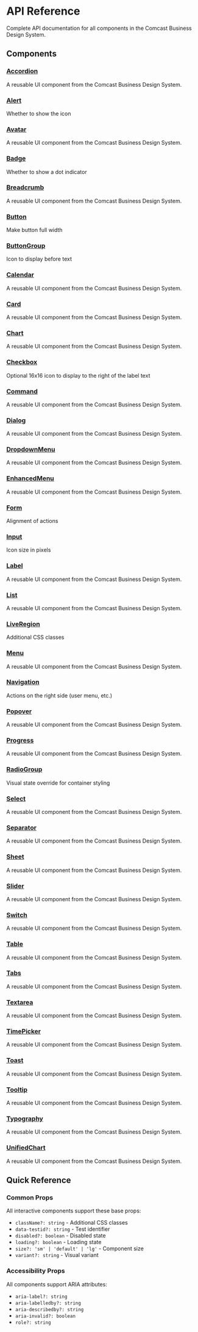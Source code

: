 # API Reference

Complete API documentation for all components in the Comcast Business Design System.

## Components

### [Accordion](./Accordion.md)

A reusable UI component from the Comcast Business Design System.

### [Alert](./Alert.md)

Whether to show the icon

### [Avatar](./Avatar.md)

A reusable UI component from the Comcast Business Design System.

### [Badge](./Badge.md)

Whether to show a dot indicator

### [Breadcrumb](./Breadcrumb.md)

A reusable UI component from the Comcast Business Design System.

### [Button](./Button.md)

Make button full width

### [ButtonGroup](./ButtonGroup.md)

Icon to display before text

### [Calendar](./Calendar.md)

A reusable UI component from the Comcast Business Design System.

### [Card](./Card.md)

A reusable UI component from the Comcast Business Design System.

### [Chart](./Chart.md)

A reusable UI component from the Comcast Business Design System.

### [Checkbox](./Checkbox.md)

Optional 16x16 icon to display to the right of the label text

### [Command](./Command.md)

A reusable UI component from the Comcast Business Design System.

### [Dialog](./Dialog.md)

A reusable UI component from the Comcast Business Design System.

### [DropdownMenu](./DropdownMenu.md)

A reusable UI component from the Comcast Business Design System.

### [EnhancedMenu](./EnhancedMenu.md)

A reusable UI component from the Comcast Business Design System.

### [Form](./Form.md)

Alignment of actions

### [Input](./Input.md)

Icon size in pixels

### [Label](./Label.md)

A reusable UI component from the Comcast Business Design System.

### [List](./List.md)

A reusable UI component from the Comcast Business Design System.

### [LiveRegion](./LiveRegion.md)

Additional CSS classes

### [Menu](./Menu.md)

A reusable UI component from the Comcast Business Design System.

### [Navigation](./Navigation.md)

Actions on the right side (user menu, etc.)

### [Popover](./Popover.md)

A reusable UI component from the Comcast Business Design System.

### [Progress](./Progress.md)

A reusable UI component from the Comcast Business Design System.

### [RadioGroup](./RadioGroup.md)

Visual state override for container styling

### [Select](./Select.md)

A reusable UI component from the Comcast Business Design System.

### [Separator](./Separator.md)

A reusable UI component from the Comcast Business Design System.

### [Sheet](./Sheet.md)

A reusable UI component from the Comcast Business Design System.

### [Slider](./Slider.md)

A reusable UI component from the Comcast Business Design System.

### [Switch](./Switch.md)

A reusable UI component from the Comcast Business Design System.

### [Table](./Table.md)

A reusable UI component from the Comcast Business Design System.

### [Tabs](./Tabs.md)

A reusable UI component from the Comcast Business Design System.

### [Textarea](./Textarea.md)

A reusable UI component from the Comcast Business Design System.

### [TimePicker](./TimePicker.md)

A reusable UI component from the Comcast Business Design System.

### [Toast](./Toast.md)

A reusable UI component from the Comcast Business Design System.

### [Tooltip](./Tooltip.md)

A reusable UI component from the Comcast Business Design System.

### [Typography](./Typography.md)

A reusable UI component from the Comcast Business Design System.

### [UnifiedChart](./UnifiedChart.md)

A reusable UI component from the Comcast Business Design System.

## Quick Reference

### Common Props

All interactive components support these base props:

- `className?: string` - Additional CSS classes
- `data-testid?: string` - Test identifier
- `disabled?: boolean` - Disabled state
- `loading?: boolean` - Loading state
- `size?: 'sm' | 'default' | 'lg'` - Component size
- `variant?: string` - Visual variant

### Accessibility Props

All components support ARIA attributes:

- `aria-label?: string`
- `aria-labelledby?: string`
- `aria-describedby?: string`
- `aria-invalid?: boolean`
- `role?: string`

